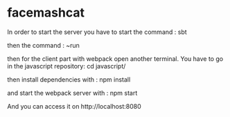 # facemashcat

In order to start the server you have to start the command : 
sbt

then the command :
~run

then for the client part with webpack open another terminal. You have to go in the javascript repository:
cd javascript/

then install dependencies with :
npm install

and start the webpack server with :
npm start

And you can access it on http://localhost:8080

